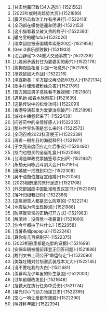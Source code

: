 
1. [甘肃地震已致134人遇难]-[1521562]
1. [2023年度时尚趋势大赏]-[1521889]
1. [震区伤员救治工作有序进行]-[1522418]
1. [全网都在模仿逍遥和明澈]-[1522153]
1. [这小猫看着又破又贵的样子]-[1522360]
1. [暖冬里的暖fufu]-[1522020]
1. [瑞幸回应被泰国瑞幸索赔20亿]-[1521856]
1. [Gen.G俱乐部致歉]-[1521933]
1. [江西辟谣“3·24重大交通事故”]-[1522238]
1. [儿媳闹矛盾封住为婆婆买的寿穴]-[1522179]
1. [狗狗跟鱼相爱 只是一场意外]-[1521768]
1. [抢救鼠鼠大作战]-[1522216]
1. [泽连斯基：军方提议再动员50万人]-[1522134]
1. [歌手许佳玲被粉丝杀害]-[1521789]
1. [官方回应男子高铁看不雅视频]-[1521881]
1. [遇见她 如春水映梨花]-[1521639]
1. [这是传说中的松骨功吗]-[1522091]
1. [香港导演彭发为爱妻治病破产]-[1521898]
1. [游戏主播卷起来了]-[1522439]
1. [问苍茫中的亲情好感人]-[1522355]
1. [那些世界名画是怎么来的]-[1522573]
1. [全网召唤2023抖音梗王]-[1522339]
1. [再看一眼冬日的海就释怀]-[1521971]
1. [于文亮首度回应走红后争议]-[1520490]
1. [抠门也想买的圣诞礼盒]-[1522068]
1. [台湾选举政党票抽签号次出炉]-[1521937]
1. [永劫无间咏武斗剑大会]-[1521915]
1. [唐嫣被一把拽到C位]-[1522308]
1. [吴千语施伯雄官宣结婚]-[1522050]
1. [2023相册里的旅行足迹]-[1521708]
1. [外交部回应中国批准枪支议定书]-[1522081]
1. [落叶归根我归你]-[1522368]
1. [这届滑雪人都是怎么防寒的]-[1522214]
1. [地震后为何出现砂涌]-[1521988]
1. [防寒暖宝宝的正确打开方式]-[1521983]
1. [解清帅：没感觉一夜暴富]-[1521690]
1. [你今年都拍了些什么]-[1522058]
1. [当薯条唱papapiu]-[1522246]
1. [算你有几百把刷子]-[1522375]
1. [2023相册里都是吃胖的证据]-[1521699]
1. [安保车辆被撞前拜登正回答问题]-[1521896]
1. [裁判文书上网公开“命运待定”]-[1522090]
1. [美媒吐槽对付胡塞武装成本太大]-[1522145]
1. [请不要吃我的大白]-[1521481]
1. [羡慕鸣龙少年里的师生氛围]-[1522000]
1. [过年前爆改发色]-[1521648]
1. [搜救犬在执行任务中受伤]-[1521774]
1. [星光村小飞助力驰援甘肃]-[1522395]
1. [空心一响让爱都有翅膀]-[1522290]
1. [萌娃拜年服]-[1522394]